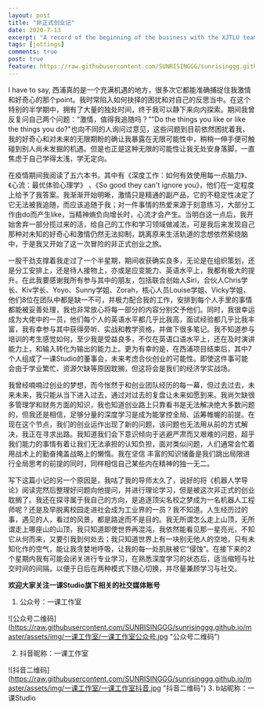 ```yaml
---
layout: post
title: "非正式创业记"
date: 2020-7-13
excerpt: "A record of the beginning of the business with the XJTLU team. "
tags: [jottings]
comments: true
post: true
feature: https://raw.githubusercontent.com/SUNRISINGGG/sunrisinggg.github.io/master/assets/img/一课工作室/一课工作室logo.jpg
---
```



I have to say, 西浦真的是一个充满机遇的地方，很多次它都能准确捕捉住我激情和好奇心的那个point。我时常陷入如何抉择的困扰和对自己的反思当中。在这个特别的半学期中，拥有了大量的独处时间，终于我可以静下来向内探索。期间我曾反复问自己两个问题：“激情，值得我追随吗？”"Do the things you like or like the things you do?"也向不同的人询问过意见，这些问题到目前依然困扰着我，我的好奇心和对未来的无限期盼的确让我暴露在无限可能性中，稍稍一伸手便可触碰到别人尚未发掘的机遇。但是也正是这种无限的可能性让我无处安身落脚，一直焦虑于自己学得太浅，学无定向。

在疫情期间我阅读了五六本书，其中有《深度工作：如何有效使用每一点脑力》、《心流：最优体验心理学》 、《So good they can't ignore you》，他们在一定程度上给予了我答案。我渐渐开始明晰，激情只是精通的副产品，它的不稳定性决定了它无法被我追随，而应该追随于我；对一件事情的热爱来源于刻意练习，大部分工作由do而产生like，当精神熵负向增长时，心流才会产生。当明白这一点后，我开始舍弃一部分揽过来的活，给自己的工作和学习领域做减法，可是我后来发现自己那种对未知的好奇心和激情仍然无法抑制，跳离原来生活轨道的念想依然萦绕脑中，于是我又开始了这一次冒险的非正式创业之旅。

一股干劲支撑着我走过了一个半星期，期间收获确实良多，无论是在组织策划，还是分工安排上，还是待人接物上，亦或是应变能力、英语水平上，我都有极大的提升。在此我要感谢我所有参与其中的朋友，包括联合创始人Siri，合伙人Chris学长、Kiv学长、Yoyo、Sunny学姐、Zorah，核心人员Louise学姐、Vicky学姐，他们8位在团队中都是缺一不可，并极力配合我的工作，安排到每个人手里的事情都能被妥善处理，我也非常放心将每一部分的内容分别交予他们。同时，我很幸运成为大佬中的一员，他们每个人的英语水平都几乎比我高，面试经验都几乎比我丰富，我有幸参与其中获得旁听、实战和教学资格，并做下很多笔记。我不知道参与培训的考生感觉如何，至少我是受益良多，不仅在英语口语水平上，还在及时演讲能力上，和输入转化为输出的能力上。更为有幸的是，在西浦项目结束后，其中7个人组成了一课Studio的董事会，未来考虑合伙创业的可能性。即使这件事可能会由于学业繁忙、资源欠缺等原因耽搁，但这将会是我们的经济学实战场。

我曾经喃喃过创业的梦想，而今怅然于和创业团队经历的每一幕，但过去过去，未来未来，我只能从当下进入过去，通过对过去的复盘让未来如愿到来。我尚欠缺很多管理学和财务方面的知识，我也知道创业路上只靠看书是无法解决绝大多数问题的，但我还是相信，足够分量的深度学习是成为能掌控全局、运筹帷幄的前提。在现在这个节点，我们的创业运作出现了新的问题，该问题也无法用从前的方式解决，我正在寻求出路。我知道我们会下意识倾向于逃避严肃而又艰难的问题，超乎我们能力的事情有着让我们无法承担的认知负担，面对类似问题，人们通常会忙着用战术上的勤奋掩盖战略上的懒惰。我在坚信 丰富的知识储备是我们跳出局限进行全局思考的前提的同时，同样相信自己某些内在精神的独一无二。

写下这篇小记的另一个原因是，我咕了我的导师太久了，说好的将《机器人学导论》阅读完然后整理好问题向他提问，并进行理论学习，但是被这次非正式的创业耽搁了。我还在探寻属于我自己的方向，是追逐顶尖名校之梦成为一名机器人工程师呢？还是及早脱离校园走进社会成为工业界的一员？我不知道。人生经历过的事，遇见的人，看过的风景，都是路途而不是目的。我无所谓怎么走上山顶，无所谓走上哪座山的山顶，我只知道即使世界再混沌，我依然能看见那一星亮光，不知它从何而来，又要引我到何处去；我只知道世界上有一块别无他人的空地，只有未知化作的空气，能让我贪婪地呼吸，让我的每一处肌肤被它“侵蚀”。在接下来的2个星期内我有可能会闭关进行专业学习，在熟悉深度学习的状态后，适当缩短与社交时间的间隔，以便于日后在两种模式下随心切换，并尽量兼顾学习与社交。

**欢迎大家关注一课Studio旗下相关的社交媒体账号**

1. 公众号：一课工作室

![公众号二维码] (https://raw.githubusercontent.com/SUNRISINGGG/sunrisinggg.github.io/master/assets/img/一课工作室/一课工作室公众号.jpg "公众号二维码")

2. 抖音昵称：一课工作室

![抖音二维码] (https://raw.githubusercontent.com/SUNRISINGGG/sunrisinggg.github.io/master/assets/img/一课工作室/一课工作室抖音.jpg "抖音二维码")
3. b站昵称：一课Studio

